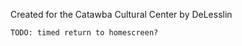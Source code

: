 Created for the Catawba Cultural Center by DeLesslin

~~~~~~~~~~~~~~~~~~~~~~~~~~~~~~~~~~~~~~~~~~~~~~~
TODO: timed return to homescreen?
